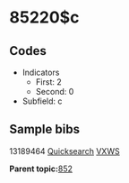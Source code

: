 # 85220$c

## Codes

-   Indicators
    -   First: 2
    -   Second: 0
-   Subfield: c

## Sample bibs

13189464 [Quicksearch](https://search.library.yale.edu/catalog/13189464) [VXWS](http://prodorbis.library.yale.edu:7014/vxws/GetHoldingsService?bibId=13189464)

**Parent topic:**[852](../../tags/852/852.md)

